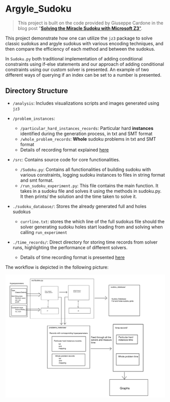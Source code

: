 # Argyle_Sudoku
> This project is built on the code provided by Giuseppe Cardone in the blog post "[**Solving the Miracle Sudoku with Microsoft Z3**"](https://www.gcardone.net/2020-06-03-solving-the-miracle-sudoku-in-z3/). 

This project demonstrate how one can utilize the `jz3` package to solve classic sudokus and argyle sudokus with various encoding 
techniques, and then compare the efficiency of each method and between the sudokus. 



In `Sudoku.py` both traditional implementation of adding conditional constraints using if-else
statements and our approach of adding conditional constraints using our custom solver is presented. 
An example of two different ways of querying if an index can be set to a number is presented.


## Directory Structure
- `/analysis`: Includes visualizations scripts and images generated using `jz3`

- `/problem_instances`: 
  - `/particular_hard_instances_records`: Particular hard **instances** identified during the generation process, in txt and SMT format
  - `/whole_problem_records`: **Whole** sudoku problems in txt and SMT format
  - Details of recording format explained [here](sudoku_experiment_demo/problems_instances/README.md)




- `/src`: Contains source code for core functionalities. 
  - `/Sudoku.py`: Contains all functionalities of building sudoku with various constraints, logging sudoku instances to files in string format and smt format. 
  - `/run_sudoku_experiment.py`: This file contains the main function. It takes in a sudoku file and solves it using the methods in sudoku.py. It then prints/ the solution and the time taken to solve it.

- `./sudoku_database/`: Stores the already generated full and holes sudokus
  - `currline.txt`: stores the which line of the full sudokus file should the solver generating sudoku holes start loading from and solving when calling `run_experiment`


- `./time_records/`: Direct directory for storing time records from solver runs, highlighting the performance of different solvers.
  - Details of time recording format is presented [here](./time-record/README.md)



 The workflow is depicted in the following picture: 

![workflow](./docs/images/workflow.jpg)
